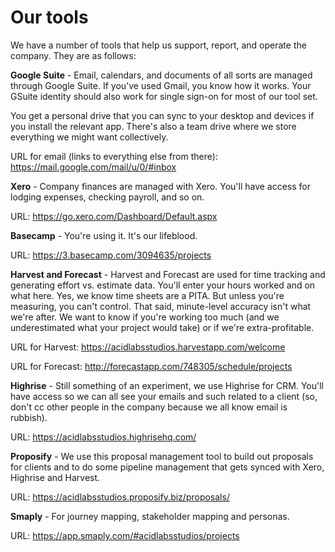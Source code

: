# Our tools

We have a number of tools that help us support, report, and operate the company. They are as follows:

__Google Suite__ - Email, calendars, and documents of all sorts are managed through Google Suite. If you've used Gmail, you know how it works. Your GSuite identity should also work for single sign-on for most of our tool set.

You get a personal drive that you can sync to your desktop and devices if you install the relevant app. There's also a team drive where we store everything we might want collectively.

URL for email (links to everything else from there): https://mail.google.com/mail/u/0/#inbox

__Xero__ - Company finances are managed with Xero. You'll have access for lodging expenses, checking payroll, and so on.

URL: https://go.xero.com/Dashboard/Default.aspx

__Basecamp__ - You're using it. It's our lifeblood.

URL: https://3.basecamp.com/3094635/projects

__Harvest and Forecast__ - Harvest and Forecast are used for time tracking and generating effort vs. estimate data. You'll enter your hours worked and on what here. Yes, we know time sheets are a PITA. But unless you're measuring, you can't control. That said, minute-level accuracy isn't what we're after. We want to know if you're working too much (and we underestimated what your project would take) or if we're extra-profitable.

URL for Harvest: https://acidlabsstudios.harvestapp.com/welcome

URL for Forecast: http://forecastapp.com/748305/schedule/projects 

__Highrise__ - Still something of an experiment, we use Highrise for CRM. You'll have access so we can all see your emails and such related to a client (so, don't cc other people in the company because we all know email is rubbish).

URL: https://acidlabsstudios.highrisehq.com/

__Proposify__ - We use this proposal management tool to build out proposals for clients and to do some pipeline management that gets synced with Xero, Highrise and Harvest.

URL: https://acidlabsstudios.proposify.biz/proposals/

__Smaply__ - For journey mapping, stakeholder mapping and personas.

URL: https://app.smaply.com/#acidlabsstudios/projects
